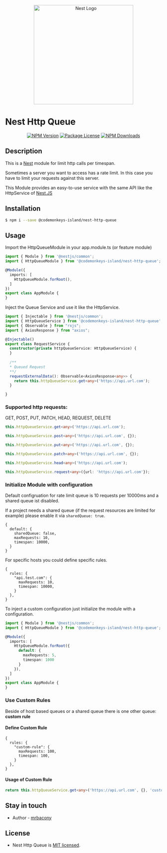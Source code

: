 <p align="center">
  <a href="http://nestjs.com/" target="blank"><img src="https://nestjs.com/img/logo_text.svg" width="320" alt="Nest Logo" /></a>
</p>

# Nest Http Queue

<p align="center">
    <a href="https://www.npmjs.com/@codemonkeys-island/nest-http-queue" target="_blank"><img src="https://img.shields.io/npm/v/@codemonkeys-island/nest-http-queue" alt="NPM Version"/></a>
    <a href="https://www.npmjs.com/@codemonkeys-island/nest-http-queue" target="_blank"><img src="https://img.shields.io/npm/l/@codemonkeys-island/nest-http-queue" alt="Package License"/></a>
    <a href="https://www.npmjs.com/@codemonkeys-island/nest-http-queue" target="_blank"><img src="https://img.shields.io/npm/dm/@codemonkeys-island/nest-http-queue" alt="NPM Downloads"/></a>
</p>

## Description

This is a [Nest](https://github.com/nestjs/nest) module for limit http calls per timespan.

Sometimes a server you want to access has a rate limit. In this case you have to limit your requests against this server.

This Module provides an easy-to-use service with the same API like the HttpService of [Nest.JS](https://github.com/nestjs)


## Installation

```bash
$ npm i --save @codemonkeys-island/nest-http-queue
```


## Usage
Import the HttpQueueModule in your app.module.ts (or feature module)
```typescript
import { Module } from '@nestjs/common';
import { HttpQueueModule } from '@codemonkeys-island/nest-http-queue';

@Module({
  imports: [
    HttpQueueModule.forRoot(),
  ]
})
export class AppModule {
}
```

Inject the Queue Service and use it like the HttpService.
```typescript
import { Injectable } from '@nestjs/common'; 
import { HttpQueueService } from '@codemonkeys-island/nest-http-queue'; 
import { Observable } from "rxjs"; 
import { AxiosResponse } from "axios";

@Injectable()
export class RequestService {    
  constructor(private httpQueueService: HttpQueueService) {
  }
  
  /**
  * Queued Request
  **/
  requestExternalData(): Observable<AxiosResponse<any>> {
    return this.httpQueueService.get<any>('https://api.url.com');
  }

}
```

### Supported http requests:
GET, POST, PUT, PATCH, HEAD, REQUEST, DELETE

```typescript
this.httpQueueService.get<any>('https://api.url.com');

this.httpQueueService.post<any>('https://api.url.com', {});

this.httpQueueService.put<any>('https://api.url.com', {});

this.httpQueueService.patch<any>('https://api.url.com', {});

this.httpQueueService.head<any>('https://api.url.com');

this.httpQueueService.request<any>({url: 'https://api.url.com'});
```

### Initialize Module with configuration
Default configruation for rate limit queue is 10 requests per 10000ms and a shared queue ist disabled.

If a project needs a shared queue (if the request resources are limited for example) please enable it via `sharedQueue: true`.

```json5
{
  default: {
    sharedQueue: false,
    maxRequests: 10,
    timespan: 10000,
  }
}
``` 

For specific hosts you could define specific rules.
```json5
{
  rules: {
    "api.test.com": {
      maxRequests: 10,
      timespan: 10000,
    } 
  },
}
``` 

To inject a custom configuration just initialize the module with a configuration.

```typescript
import { Module } from '@nestjs/common';
import { HttpQueueModule } from '@codemonkeys-island/nest-http-queue';

@Module({
  imports: [
    HttpQueueModule.forRoot({
      default: {
        maxRequests: 5,
        timespan: 1000
      } 
    }),
  ]
})
export class AppModule {
}
```

### Use Custom Rules
Beside of host based queues or a shared queue there is one other queue: **custom rule**

#### Define Custom Rule
```json5
{
  rules: {
    "custom-rule": {
      maxRequests: 100,
      timespan: 100,
    } 
  },
}
``` 
#### Usage of Custom Rule
```typescript
return this.httpQueueService.get<any>('https://api.url.com', {}, 'custom-rule');
```

## Stay in touch

- Author - [mrbacony](https://github.com/mrbacony)

## License

- Nest Http Queue is [MIT licensed](LICENSE).